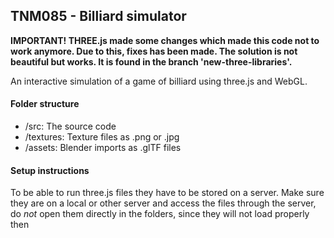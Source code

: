 ## TNM085 - Billiard simulator

**IMPORTANT! THREE.js made some changes which made this code not to work anymore. Due to this, fixes has been made. The solution is not beautiful but works. It is found in the branch 'new-three-libraries'.**

An interactive simulation of a game of billiard using three.js and WebGL.

#### Folder structure

- /src: The source code
- /textures: Texture files as .png or .jpg
- /assets: Blender imports as .glTF files

#### Setup instructions

To be able to run three.js files they have to be stored on a server.
Make sure they are on a local or other server and access the files through the server, 
do *not* open them directly in the folders, since they will not load properly then
